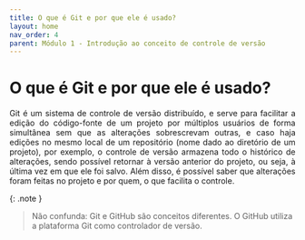 ```yaml
---
title: O que é Git e por que ele é usado?
layout: home
nav_order: 4
parent: Módulo 1 - Introdução ao conceito de controle de versão
---
```


<h1>O que é Git e por que ele é usado?</h1>

<p align = "justify">
Git é um sistema de controle de versão distribuído, e serve para facilitar a edição do código-fonte de um projeto por múltiplos usuários de forma simultânea sem que as alterações sobrescrevam outras, e caso haja edições no mesmo local de um repositório (nome dado ao diretório de um projeto), por exemplo, o controle de versão armazena todo o histórico de alterações, sendo possível retornar à versão anterior do projeto, ou seja, à última vez em que ele foi salvo. Além disso, é possível saber que alterações foram feitas no projeto e por quem, o que facilita o controle.
</p>

{: .note }
>Não confunda: Git e GitHub são conceitos diferentes. O GitHub utiliza a plataforma Git como controlador de versão.
